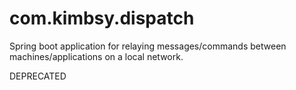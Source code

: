 # com.kimbsy.dispatch
Spring boot application for relaying messages/commands between machines/applications on a local network.

DEPRECATED
